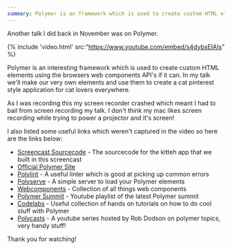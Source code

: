 ```yaml
---
summary: Polymer is an framework which is used to create custom HTML elements. In this talk we explore what it is and build a cat pintrest app for cat lovers everywhere
---
```


Another talk I did back in November was on Polymer.

{% include 'video.html' src:"https://www.youtube.com/embed/s4dybsEIAIs" %}

Polymer is an interesting framework which is used to create custom HTML elements using the browsers web components API's if it can. In my talk we'll make our very own elements and use them to create a cat pinterest style application for cat lovers everywhere.

As I was recording this my screen recorder crashed which meant I had to bail from screen recording my talk. I don't think my mac likes screen recording while trying to power a projector and it's screen!

I also listed some useful links which weren't captured in the video so here are the links below:

- [Screencast Sourcecode](https://github.com/studioromeo/kitteh-components) - The sourcecode for the kitteh app that we built in this screencast
- [Official Polymer Site](https://www.polymer-project.org/1.0/)
- [Polylint](https://github.com/PolymerLabs/polylint) - A useful linter which is good at picking up common errors
- [Polyserve](https://github.com/PolymerLabs/polyserve) - A simple server to load your Polymer elements
- [Webcomponents](https://webcomponents.org/) - Collection of all things web components
- [Polymer Summit](https://www.youtube.com/playlist?list=PLNYkxOF6rcICdISJclfQhj2S8QZGjXV8J) - Youtube playlist of the latest Polymer summit
- [Codelabs](https://codelabs.developers.google.com/polymer-summit) - Useful collection of hands on tutorials on how to do cool stuff with Polymer
- [Polycasts](https://www.youtube.com/playlist?list=PLOU2XLYxmsII5c3Mgw6fNYCzaWrsM3sMN) - A youtube series hosted by Rob Dodson on polymer topics, very handy stuff!

Thank you for watching!
